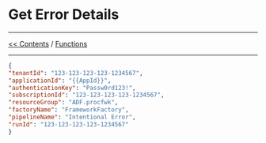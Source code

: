 # Get Error Details

___
[<< Contents](/procfwk/contents) / [Functions](/procfwk/functions)

___


```json
{
"tenantId": "123-123-123-123-1234567",
"applicationId": "{{AppId}}",
"authenticationKey": "Passw0rd123!",
"subscriptionId": "123-123-123-123-1234567",
"resourceGroup": "ADF.procfwk",
"factoryName": "FrameworkFactory",
"pipelineName": "Intentional Error",
"runId": "123-123-123-123-1234567"
}
```